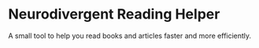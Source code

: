 # Neurodivergent Reading Helper

A small tool to help you read books and articles faster and more efficiently.
